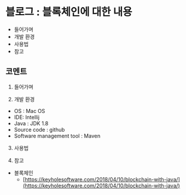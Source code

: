 # 블로그 :  블록체인에 대한 내용
* 들어가며
* 개발 환경
* 사용법
* 참고

**코멘트**
-

1. 들어가며

2. 개발 환경

* OS : Mac OS
* IDE: Intellij
* Java : JDK 1.8
* Source code : github
* Software management tool : Maven

3. 사용법

4. 참고

* 블록체인
	* [https://keyholesoftware.com/2018/04/10/blockchain-with-java/](https://keyholesoftware.com/2018/04/10/blockchain-with-java/)